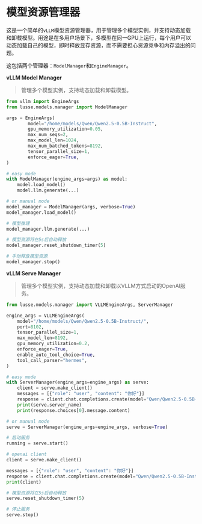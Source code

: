 # 模型资源管理器

这是一个简单的`vLLM`模型资源管理器，用于管理多个模型实例，并支持动态加载和卸载模型。用途是在多用户场景下，多模型在同一GPU上运行，每个用户可以动态加载自己的模型，即时释放显存资源，而不需要担心资源竞争和内存溢出的问题。

这包括两个管理器：``ModelManager``和``EngineManager``。

**vLLM Model Manager**

> 管理多个模型实例，支持动态加载和卸载模型。

```python
from vllm import EngineArgs
from lusse.models.manager import ModelManager

args = EngineArgs(
        model="/home/models/Qwen/Qwen2.5-0.5B-Instruct",
        gpu_memory_utilization=0.05,
        max_num_seqs=2,
        max_model_len=1024,
        max_num_batched_tokens=8192,
        tensor_parallel_size=1,
        enforce_eager=True,
)

# easy mode
with ModelManager(engine_args=args) as model:
    model.load_model()
    model.llm.generate(...)

# or manual mode
model_manager = ModelManager(args, verbose=True)
model_manager.load_model()

# 模型推理
model_manager.llm.generate(...)

# 模型资源将在5s后自动释放
model_manager.reset_shutdown_timer(5)

# 手动释放模型资源
model_manager.stop()
```

**vLLM Serve Manager**

> 管理多个模型实例，支持动态加载和卸载以VLLM方式启动的OpenAI服务。

```python
from lusse.models.manager import VLLMEngineArgs, ServerManager

engine_args = VLLMEngineArgs(
    model="/home/models/Qwen/Qwen2.5-0.5B-Instruct/",
    port=8102,
    tensor_parallel_size=1,
    max_model_len=8192,
    gpu_memory_utilization=0.2,
    enforce_eager=True,
    enable_auto_tool_choice=True,
    tool_call_parser="hermes",
)

# easy mode
with ServerManager(engine_args=engine_args) as serve:
    client = serve.make_client()
    messages = [{"role": "user", "content": "你好"}]
    response = client.chat.completions.create(model="Qwen/Qwen2.5-0.5B-Instruct", messages=messages)
    print(serve.server_name)
    print(response.choices[0].message.content)

# or manual mode
serve = ServerManager(engine_args=engine_args, verbose=True)

# 启动服务
running = serve.start()

# openai client
client = serve.make_client()

messages = [{"role": "user", "content": "你好"}]
response = client.chat.completions.create(model="Qwen/Qwen2.5-0.5B-Instruct", messages=messages)
print(client)

# 模型资源将在5s后自动释放
serve.reset_shutdown_timer(5)

# 停止服务
serve.stop()
```
